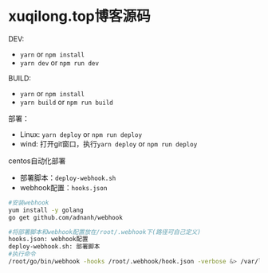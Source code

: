 # xuqilong.top博客源码

DEV:
- `yarn` or `npm install`
- `yarn dev` or `npm run dev`

BUILD:
- `yarn` or `npm install`
- `yarn build` or `npm run build`

部署：
- Linux: `yarn deploy` or `npm run deploy`
- wind: 打开git窗口，执行`yarn deploy` or `npm run deploy`

centos自动化部署

- 部署脚本：`deploy-webhook.sh`
- webhook配置：`hooks.json`

```bash
#安装webhook
yum install -y golang
go get github.com/adnanh/webhook

#将部署脚本和webhook配置放在/root/.webhook下(路径可自己定义)
hooks.json: webhook配置
deploy-webhook.sh: 部署脚本
#执行命令
/root/go/bin/webhook -hooks /root/.webhook/hook.json -verbose &> /var/log/webhook.log &
```

